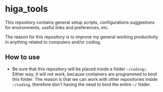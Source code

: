 # higa_tools

This repository contains general setup scripts, configurations suggestions for
environments, useful links and preferences, etc.

The reason for this repository is to improve my general working productivity in anything related to computers and/or coding.


How to use
----------

* Be sure that this repository will be placed inside a folder `~/coding/`. Either way, it will not work, because containers are programmed to bind this folder. The reason is that we can work with other repositories inside `~/coding`, therefore don't having the need to bind the entire `~/` folder.
